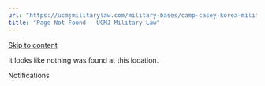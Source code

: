 ```yaml
---
url: "https://ucmjmilitarylaw.com/military-bases/camp-casey-korea-military-defense-lawyer-ucmj-legal-guide/%7Blocation12"
title: "Page Not Found - UCMJ Military Law"
---
```


[Skip to content](https://ucmjmilitarylaw.com/military-bases/camp-casey-korea-military-defense-lawyer-ucmj-legal-guide/%7Blocation12#content)

It looks like nothing was found at this location.

Notifications